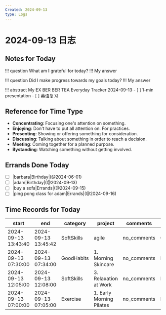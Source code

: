 ```yaml
---
Created: 2024-09-13
type: Logs
---
```

# 2024-09-13 日志
## Notes for Today
!!! question What am I grateful for today? 
!!! My answer

!!! question Did I make progress towards my goals today? 
!!! My answer

!!! abstract My EX BER BER TEA Everyday Tracker 2024-09-13
    - [ ] 1-min presentation
    - [ ] 英语复习

## Reference for Time Type
- **Concentrating**: Focusing one's attention on something.
- **Enjoying**: Don't have to put all attention on. For practices.
- **Presenting**: Showing or offering something for consideration.
- **Discussing**: Talking about something in order to reach a decision.
- **Meeting**: Coming together for a planned purpose.
- **Bystanding**: Watching something without getting involved.


## Errands Done Today
 
- [ ] |barbara|Birthday|(@2024-06-01)
- [ ] |adam|Birthday|(@2024-09-13)
- [ ] |buy a sofa|Errands|(@2024-09-15)
- [ ] |ping pong class for adam|Errands|(@2024-09-16)

## Time Records for Today
|start|end|category|project|comments|type|
|---|---|---|---|---|---|
|2024-09-13 13:43:40|2024-09-13 13:45:42|SoftSkills|agile|no_comments|Concentrating|
|2024-09-13 07:30:00|2024-09-13 07:34:00|GoodHabits|1. Morning Skincare|no_comments|Enjoying|
|2024-09-13 12:05:00|2024-09-13 12:08:00|SoftSkills|3. Relaxation at Work|no_comments|Enjoying|
|2024-09-13 07:00:00|2024-09-13 07:05:00|Exercise|1. Early Morning Pilates|no_comments|Enjoying|